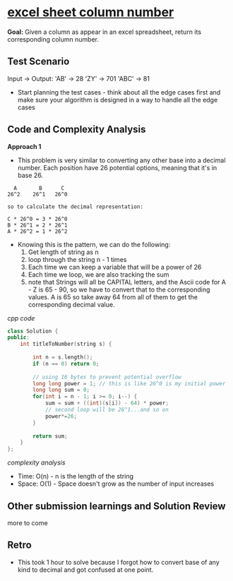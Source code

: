 # [excel sheet column number](https://leetcode.com/problems/excel-sheet-column-number/)

**Goal:** 
Given a column as appear in an excel spreadsheet, return its corresponding column number.

## Test Scenario

Input -> Output:
'AB' -> 28
'ZY' -> 701
'ABC' -> 81

- Start planning the test cases - think about all the edge cases first and make sure your algorithm is designed in a way to handle all the edge cases

## Code and Complexity Analysis

**Approach 1**
- This problem is very similar to converting any other base into a decimal number. Each position have 26 potential options, meaning that it's in base 26. 

```
  A       B      C
26^2    26^1   26^0

so to calculate the decimal representation:

C * 26^0 = 3 * 26^0
B * 26^1 = 2 * 26^1
A * 26^2 = 1 * 26^2
``` 
* Knowing this is the pattern, we can do the following:
  1. Get length of string as n
  2. loop through the string n - 1 times
  3. Each time we can keep a variable that will be a power of 26
  4. Each time we loop, we are also tracking the sum
  5. note that Strings will all be CAPITAL letters, and the Ascii code for A - Z is 65 - 90, so we have to convert that to the corresponding values. A is 65 so take away 64 from all of them to get the corresponding decimal value. 

_cpp code_

```cpp
class Solution {
public:
    int titleToNumber(string s) {
        
        int n = s.length();
        if (n == 0) return 0;
        
        // using 16 bytes to prevent potential overflow
        long long power = 1; // this is like 26^0 is my initial power
        long long sum = 0;
        for(int i = n - 1; i >= 0; i--) {
            sum = sum + ((int)(s[i]) - 64) * power;
            // second loop will be 26^1...and so on 
            power*=26;
        }
        
        return sum;
    }
};
```

_complexity analysis_
* Time: O(n) - n is the length of the string
* Space: O(1) - Space doesn't grow as the number of input increases

## Other submission learnings and Solution Review

more to come

## Retro
- This took 1 hour to solve because I forgot how to convert base of any kind to decimal and got confused at one point.